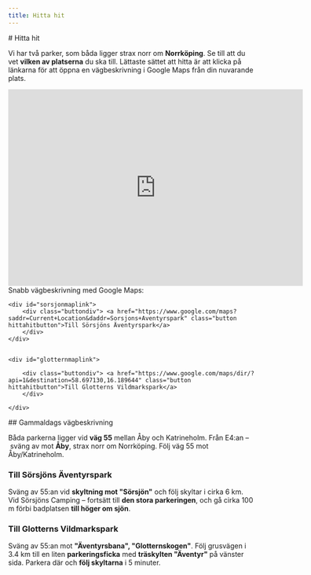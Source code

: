 ```yaml
---
title: Hitta hit
---
```


   <div id="hittahitintro" markdown="1">
# Hitta hit

Vi har två parker, som båda ligger strax norr om **Norrköping**. Se till att du vet **vilken av platserna** du ska till. Lättaste sättet att hitta är att klicka på länkarna för att öppna en vägbeskrivning i Google Maps från din nuvarande plats.
</div>

<div id="hittahitcontainer" class="mobilreverse">
    <div id="karta">
<iframe width="600px" height="400px" frameBorder="0" allowfullscreen   src="https://umap.openstreetmap.fr/en/map/aventyrsupplevelser_249961?scaleControl=false&miniMap=false&scrollWheelZoom=false&zoomControl=true&allowEdit=false&moreControl=false&searchControl=null&tilelayersControl=null&embedControl=null&datalayersControl=null&onLoadPanel=undefined&captionBar=false&fullscreenControl=true"></iframe>
</div>

<div id="mapslinks">
    
<div id="snabbvagbesk">
Snabb vägbeskrivning med Google Maps:
</div>

    <div id="sorsjonmaplink">
        <div class="buttondiv"> <a href="https://www.google.com/maps?saddr=Current+Location&daddr=Sorsjons+Aventyrspark" class="button hittahitbutton">Till Sörsjöns Äventyrspark</a>
        </div>
    </div>


    <div id="glotternmaplink">

        <div class="buttondiv"> <a href="https://www.google.com/maps/dir/?api=1&destination=58.697130,16.189644" class="button hittahitbutton">Till Glotterns Vildmarkspark</a>
        </div>
        
    </div>

</div>

</div>

<div id="gammaldags" markdown="1">
## Gammaldags vägbeskrivning

Båda parkerna ligger vid **väg 55** mellan Åby och Katrineholm. Från E4:an – sväng av mot **Åby**, strax norr om Norrköping. Följ väg 55 mot Åby/Katrineholm.  

### Till Sörsjöns Äventyrspark
 
Sväng av 55:an vid **skyltning mot "Sörsjön"** och följ skyltar i cirka 6 km. Vid Sörsjöns Camping – fortsätt till **den stora parkeringen**, och gå cirka 100 m förbi badplatsen **till höger om sjön**.  
  
### Till Glotterns Vildmarkspark
 
Sväng av 55:an mot **"Äventyrsbana", "Glotternskogen"**. Följ grusvägen i 3.4 km till en liten **parkeringsficka** med **träskylten "Äventyr"** på vänster sida. Parkera där och **följ skyltarna** i 5 minuter.  
</div>

  
       